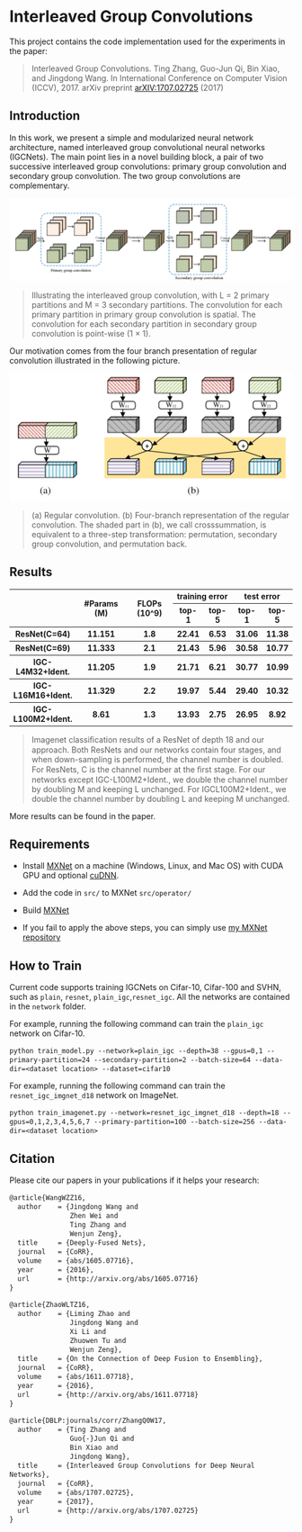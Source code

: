 ﻿# Interleaved Group Convolutions

This project contains the code implementation used for the experiments in the paper:

>  Interleaved Group Convolutions. Ting Zhang, Guo-Jun Qi, Bin Xiao, and Jingdong Wang. In International Conference on Computer Vision (ICCV), 2017.
arXiv preprint [arXIV:1707.02725](https://arxiv.org/pdf/1707.02725.pdf) (2017)


## Introduction
In this work, we present a simple and modularized neural network architecture, named interleaved group convolutional neural networks (IGCNets). The main point lies in a novel building block, a pair of two successive interleaved group convolutions: primary group convolution and secondary group convolution. The two group convolutions are complementary.

![IGC](visualize/paper/igc.png)
>  Illustrating the interleaved group convolution, with L = 2 primary partitions and M = 3 secondary partitions. The convolution for each primary partition in primary group convolution is spatial. The convolution for each secondary partition in secondary group convolution is point-wise (1 × 1).

Our motivation comes from the four branch presentation of regular convolution illustrated in the following picture.

![RC](visualize/paper/regularconvmultibranch.png)
> (a) Regular convolution. (b) Four-branch representation of the regular convolution. The shaded part in (b), we call crosssummation, is equivalent to a three-step transformation: permutation, secondary group convolution, and permutation back.

## Results

<table > 
<tr> <th rowspan = 2 width=100></th><th rowspan=2>#Params (M)</th> <th rowspan=2> FLOPs (10^9)</th> <th colspan=2>training error</th> <th colspan=2> test error </th> </tr> 
<tr>  <th> top-1 </th> <th> top-5 </th> <th> top-1 </th> <th> top-5 </th> </tr>
<tr> <th>ResNet(C=64) </th> <th> 11.151</th> <th>1.8</th> <th>22.41</th> <th>6.53</th> <th>31.06</th> <th>11.38</th> </tr>
<tr> <th>ResNet(C=69) </th> <th> 11.333</th> <th>2.1</th> <th>21.43</th> <th>5.96</th> <th>30.58</th> <th>10.77</th> </tr>
<tr> <th>IGC-L4M32+Ident. </th> <th> 11.205</th> <th>1.9</th> <th>21.71</th> <th>6.21</th> <th>30.77</th> <th>10.99</th> </tr>
<tr> <th>IGC-L16M16+Ident. </th> <th> 11.329</th> <th>2.2</th> <th>19.97</th> <th>5.44</th> <th>29.40</th> <th>10.32</th> </tr>
<tr> <th>IGC-L100M2+Ident. </th> <th> 8.61</th> <th>1.3</th> <th>13.93</th> <th>2.75</th> <th>26.95</th> <th>8.92</th> </tr>
 </table>



>  Imagenet classiﬁcation results of a ResNet of depth 18 and our approach. Both ResNets and our networks contain four stages, and when down-sampling is performed, the channel number is doubled. For ResNets, C is the channel number at the ﬁrst stage. For our networks except IGC-L100M2+Ident., we double the channel number by doubling M and keeping L unchanged. For IGCL100M2+Ident., we double the channel number by doubling L and keeping M unchanged. 

More results can be found in the paper.

## Requirements
- Install [MXNet](https://github.com/apache/incubator-mxnet) on a machine (Windows, Linux, and Mac OS) with CUDA GPU and optional [cuDNN](https://developer.nvidia.com/cudnn).

- Add the code in `src/` to MXNet `src/operator/`

- Build [MXNet](http://mxnet.io/how_to/index.html)

- If you fail to apply the above steps, you can simply use [my MXNet repository](https://github.com/hellozting/mxnet)

## How to Train
Current code supports training IGCNets on Cifar-10, Cifar-100 and SVHN, such as `plain`, `resnet`, `plain_igc`,`resnet_igc`. All the networks are contained in the `network` folder.

For example, running the following command can train the `plain_igc` network on Cifar-10.

```shell
python train_model.py --network=plain_igc --depth=38 --gpus=0,1 --primary-partition=24 --secondary-partition=2 --batch-size=64 --data-dir=<dataset location> --dataset=cifar10
```

For example, running the following command can train the `resnet_igc_imgnet_d18` network on ImageNet.

```shell
python train_imagenet.py --network=resnet_igc_imgnet_d18 --depth=18 --gpus=0,1,2,3,4,5,6,7 --primary-partition=100 --batch-size=256 --data-dir=<dataset location>
```

## Citation

Please cite our papers in your publications if it helps your research:

```
@article{WangWZZ16,
  author    = {Jingdong Wang and
               Zhen Wei and
               Ting Zhang and
               Wenjun Zeng},
  title     = {Deeply-Fused Nets},
  journal   = {CoRR},
  volume    = {abs/1605.07716},
  year      = {2016},
  url       = {http://arxiv.org/abs/1605.07716}
}
```

```
@article{ZhaoWLTZ16,
  author    = {Liming Zhao and
               Jingdong Wang and
               Xi Li and
               Zhuowen Tu and
               Wenjun Zeng},
  title     = {On the Connection of Deep Fusion to Ensembling},
  journal   = {CoRR},
  volume    = {abs/1611.07718},
  year      = {2016},
  url       = {http://arxiv.org/abs/1611.07718}
}
```

```
@article{DBLP:journals/corr/ZhangQ0W17,
  author    = {Ting Zhang and
               Guo{-}Jun Qi and
               Bin Xiao and
               Jingdong Wang},
  title     = {Interleaved Group Convolutions for Deep Neural Networks},
  journal   = {CoRR},
  volume    = {abs/1707.02725},
  year      = {2017},
  url       = {http://arxiv.org/abs/1707.02725}
}
```